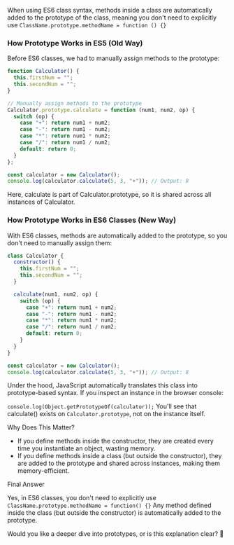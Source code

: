 When using ES6 class syntax, methods inside a class are automatically added to the prototype of the class, meaning you don't need to explicitly use 
`ClassName.prototype.methodName = function () {}`

### How Prototype Works in ES5 (Old Way)
Before ES6 classes, we had to manually assign methods to the prototype:

```javascript
function Calculator() {
  this.firstNum = "";
  this.secondNum = "";
}

// Manually assign methods to the prototype
Calculator.prototype.calculate = function (num1, num2, op) {
  switch (op) {
    case "+": return num1 + num2;
    case "-": return num1 - num2;
    case "*": return num1 * num2;
    case "/": return num1 / num2;
    default: return 0;
  }
};

const calculator = new Calculator();
console.log(calculator.calculate(5, 3, "+")); // Output: 8
```

Here, calculate is part of Calculator.prototype, so it is shared across all instances of Calculator.

### How Prototype Works in ES6 Classes (New Way)
With ES6 classes, methods are automatically added to the prototype, so you don't need to manually assign them:

```javascript
class Calculator {
  constructor() {
    this.firstNum = "";
    this.secondNum = "";
  }

  calculate(num1, num2, op) {
    switch (op) {
      case "+": return num1 + num2;
      case "-": return num1 - num2;
      case "*": return num1 * num2;
      case "/": return num1 / num2;
      default: return 0;
    }
  }
}

const calculator = new Calculator();
console.log(calculator.calculate(5, 3, "+")); // Output: 8 
```

Under the hood, JavaScript automatically translates this class into prototype-based syntax. If you inspect an instance in the browser console:

`console.log(Object.getPrototypeOf(calculator));`
You'll see that calculate() exists on `Calculator.prototype`, not on the instance itself.

Why Does This Matter?

- If you define methods inside the constructor, they are created every time you instantiate an object, wasting memory.
- If you define methods inside a class (but outside the constructor), they are added to the prototype and shared across instances, making them memory-efficient.

Final Answer

Yes, in ES6 classes, you don't need to explicitly use `ClassName.prototype.methodName = function() {}` Any method defined inside the class (but outside the constructor) is automatically added to the prototype.

Would you like a deeper dive into prototypes, or is this explanation clear? 🚀
